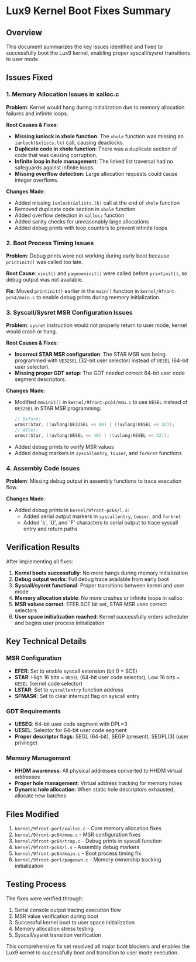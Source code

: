 # Lux9 Kernel Boot Fixes Summary

## Overview
This document summarizes the key issues identified and fixed to successfully boot the Lux9 kernel, enabling proper syscall/sysret transitions to user mode.

## Issues Fixed

### 1. Memory Allocation Issues in xalloc.c

**Problem**: Kernel would hang during initialization due to memory allocation failures and infinite loops.

**Root Causes & Fixes**:
- **Missing iunlock in xhole function**: The `xhole` function was missing an `iunlock(&xlists.lk)` call, causing deadlocks.
- **Duplicate code in xhole function**: There was a duplicate section of code that was causing corruption.
- **Infinite loop in hole management**: The linked list traversal had no safeguards against infinite loops.
- **Missing overflow detection**: Large allocation requests could cause integer overflows.

**Changes Made**:
- Added missing `iunlock(&xlists.lk)` call at the end of `xhole` function
- Removed duplicate code section in `xhole` function
- Added overflow detection in `xallocz` function
- Added sanity checks for unreasonably large allocations
- Added debug prints with loop counters to prevent infinite loops

### 2. Boot Process Timing Issues

**Problem**: Debug prints were not working during early boot because `printinit()` was called too late.

**Root Cause**: `xinit()` and `pageowninit()` were called before `printinit()`, so debug output was not available.

**Fix**: Moved `printinit()` earlier in the `main()` function in `kernel/9front-pc64/main.c` to enable debug prints during memory initialization.

### 3. Syscall/Sysret MSR Configuration Issues

**Problem**: `sysret` instruction would not properly return to user mode; kernel would crash or hang.

**Root Causes & Fixes**:
- **Incorrect STAR MSR configuration**: The STAR MSR was being programmed with `UE32SEL` (32-bit user selector) instead of `UESEL` (64-bit user selector).
- **Missing proper GDT setup**: The GDT needed correct 64-bit user code segment descriptors.

**Changes Made**:
- Modified `mmuinit()` in `kernel/9front-pc64/mmu.c` to use `UESEL` instead of `UE32SEL` in STAR MSR programming:
  ```c
  // Before:
  wrmsr(Star, ((uvlong)UE32SEL << 48) | ((uvlong)KESEL << 32));
  // After:
  wrmsr(Star, ((uvlong)UESEL << 48) | ((uvlong)KESEL << 32));
  ```
- Added debug prints to verify MSR values
- Added debug markers in `syscallentry`, `touser`, and `forkret` functions

### 4. Assembly Code Issues

**Problem**: Missing debug output in assembly functions to trace execution flow.

**Changes Made**:
- Added debug prints in `kernel/9front-pc64/l.s`:
  - Added serial output markers in `syscallentry`, `touser`, and `forkret`
  - Added 's', 'U', and 'F' characters to serial output to trace syscall entry and return paths

## Verification Results

After implementing all fixes:

1. **Kernel boots successfully**: No more hangs during memory initialization
2. **Debug output works**: Full debug trace available from early boot
3. **Syscall/sysret functional**: Proper transitions between kernel and user mode
4. **Memory allocation stable**: No more crashes or infinite loops in xalloc
5. **MSR values correct**: EFER.SCE bit set, STAR MSR uses correct selectors
6. **User space initialization reached**: Kernel successfully enters scheduler and begins user process initialization

## Key Technical Details

### MSR Configuration
- **EFER**: Set to enable syscall extension (bit 0 = SCE)
- **STAR**: High 16 bits = `UESEL` (64-bit user code selector), Low 16 bits = `KESEL` (kernel code selector)
- **LSTAR**: Set to `syscallentry` function address
- **SFMASK**: Set to clear interrupt flag on syscall entry

### GDT Requirements
- **UESEG**: 64-bit user code segment with DPL=3
- **UESEL**: Selector for 64-bit user code segment
- **Proper descriptor flags**: SEGL (64-bit), SEGP (present), SEGPL(3) (user privilege)

### Memory Management
- **HHDM awareness**: All physical addresses converted to HHDM virtual addresses
- **Proper hole management**: Virtual address tracking for memory holes
- **Dynamic hole allocation**: When static hole descriptors exhausted, allocate new batches

## Files Modified

1. `kernel/9front-port/xalloc.c` - Core memory allocation fixes
2. `kernel/9front-pc64/mmu.c` - MSR configuration fixes
3. `kernel/9front-pc64/trap.c` - Debug prints in syscall function
4. `kernel/9front-pc64/l.s` - Assembly debug markers
5. `kernel/9front-pc64/main.c` - Boot process timing fix
6. `kernel/9front-port/pageown.c` - Memory ownership tracking initialization

## Testing Process

The fixes were verified through:
1. Serial console output tracing execution flow
2. MSR value verification during boot
3. Successful kernel boot to user space initialization
4. Memory allocation stress testing
5. Syscall/sysret transition verification

This comprehensive fix set resolved all major boot blockers and enables the Lux9 kernel to successfully boot and transition to user mode execution.